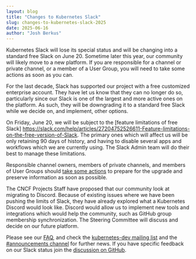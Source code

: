 ```yaml
---
layout: blog
title: "Changes to Kubernetes Slack"
slug: changes-to-kubernetes-slack-2025
date: 2025-06-16
author: "Josh Berkus"
---
```


Kubernetes Slack will lose its special status and will be changing into a standard free Slack on June 20. Sometime later this year, our community will likely move to a new platform. If you are responsible for a channel or private channel, or a member of a User Group, you will need to take some actions as soon as you can.

For the last decade, Slack has supported our project with a free customized enterprise account. They have let us know that they can no longer do so, particularly since our Slack is one of the largest and more active ones on the platform. As such, they will be downgrading it to a standard free Slack while we decide on, and implement, other options.

On Friday, June 20, we will be subject to the [feature limitations of free Slack] <https://slack.com/help/articles/27204752526611-Feature-limitations-on-the-free-version-of-Slack>. The primary ones which will affect us will be only retaining 90 days of history, and having to disable several apps and workflows which we are currently using. The Slack Admin team will do their best to manage these limitations.

Responsible channel owners, members of private channels, and members of User Groups should [take some actions](https://github.com/kubernetes/community/blob/master/communication/slack-migration-faq.md#what-actions-do-channel-owners-and-user-group-members-need-to-take-soon) to prepare for the upgrade and preserve information as soon as possible.

The CNCF Projects Staff have proposed that our community look at migrating to Discord. Because of existing issues where we have been pushing the limits of Slack, they have already explored what a Kubernetes Discord would look like. Discord would allow us to implement new tools and integrations which would help the community, such as GitHub group membership synchronization. The Steering Committee will discuss and decide on our future platform.

Please see our [FAQ](https://github.com/kubernetes/community/blob/master/communication/slack-migration-faq.md), and check the [kubernetes-dev mailing list](https://groups.google.com/a/kubernetes.io/g/dev/) and the [#announcements channel](https://kubernetes.slack.com/archives/C9T0QMNG4) for further news. If you have specific feedback on our Slack status join the [discussion on GitHub](https://github.com/kubernetes/community/issues/8490).
